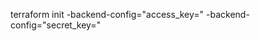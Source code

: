 terraform init -backend-config="access_key=<your access key>" -backend-config="secret_key=<your secret key>"